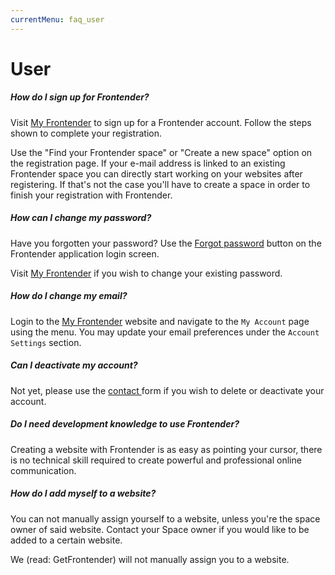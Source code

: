 ```yaml
---
currentMenu: faq_user
---
```


# User

##### How do I sign up for Frontender?
Visit <a href="https://mygetfrontender.com" target="&#95;blank" rel="nofollow">My Frontender</a> to sign up for a Frontender account. Follow the steps shown to complete your registration.

Use the "Find your Frontender space" or "Create a new space" option on the registration page.
If your e-mail address is linked to an existing Frontender space you can directly start working on your websites after registering.
If that's not the case you'll have to create a space in order to finish your registration with Frontender.

##### How can I change my password?
Have you forgotten your password? Use the <a href="https://getfrontender.com/password/reset" target="&#95;blank" rel="nofollow">Forgot password</a> button on the Frontender application login screen.

Visit <a href="https://mygetfrontender.com" target="&#95;blank" rel="nofollow">My Frontender</a> if you wish to change your existing password.

##### How do I change my email?
Login to the <a href="https://mygetfrontender.com" target="&#95;blank" rel="nofollow">My Frontender</a> website and navigate to the `My Account` page using the menu.
You may update your email preferences under the `Account Settings` section.

##### Can I deactivate my account?
Not yet, please use the <a href="https://getfrontender.com/contact" target="&#95;blank" rel="nofollow">contact </a> form if you wish to delete or deactivate your account.

##### Do I need development knowledge to use Frontender?
Creating a website with Frontender is as easy as pointing your cursor, there is no technical skill required to create powerful and professional online communication.

##### How do I add myself to a website?
You can not manually assign yourself to a website, unless you're the space owner of said website.
Contact your Space owner if you would like to be added to a certain website.

We (read: GetFrontender) will not manually assign you to a website.
